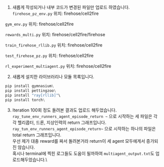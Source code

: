 1. 새롭게 작성되거나 내부 코드가 변경된 파일만 업로드 하였습니다.
`firehose_pz_env.py`
위치: firehose/cell2fire

`gym_env.py`
위치: firehose/cell2fire

`rewards_multi.py`
위치: firehose/cell2fire/firehose

`train_firehose_rllib.py`
위치: firehose/cell2fire

`test_firehose_pz.py`
위치: firehose/cell2fire

`rl_experiment_multiagent.py`
위치: firehose/cell2fire

2. 새롭게 설치한 라이브러리나 모듈 목록입니다.
```python
pip install gymnasium\
pip install pettingzoo\
pip install "ray[rllib]"\
pip install torch\
```
3. Iteration 100회 정도 돌려본 결과도 업로드 해두었습니다.
`ray_tune_env_runners_agent_episode_return ~` 으로 시작하는 세 파일은 각각 헬리콥터, 드론, 지상인력의 return 그래프입니다.\
`ray_tun_env_runners_agent_episode_return~` 으로 시작하는 하나의 파일은 total return 그래프입니다.\
우선 제가 대충 reward를 짜서 돌려본거라 return이 세 agent 모두에게서 증가되진 않습니다.\
혹시나 terminal에 찍힌 로그들도 도움이 될까하여 `multiagent_output.txt`도 업로드해두었습니다.\
